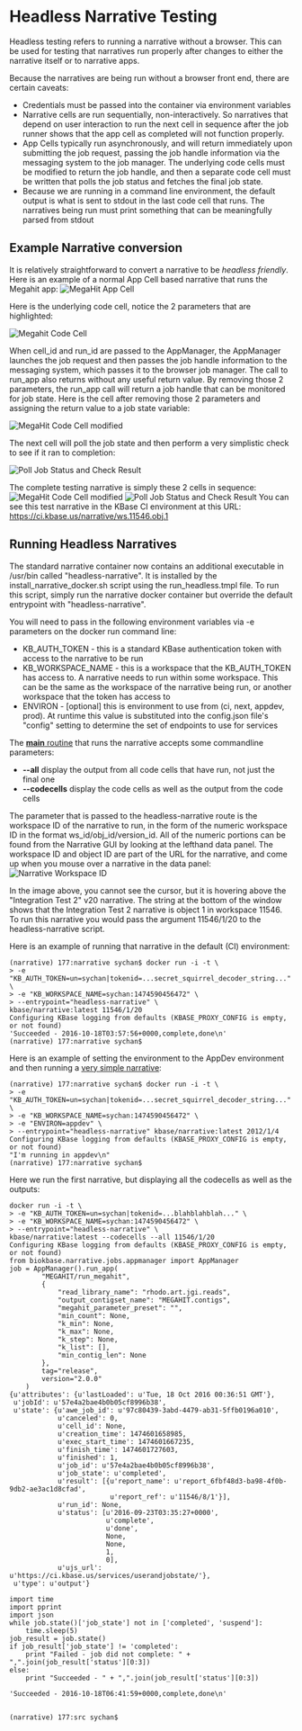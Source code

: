 # Headless Narrative Testing

Headless testing refers to running a narrative without a browser. This can be used for
testing that narratives run properly after changes to either the narrative itself
or to narrative apps.

Because the narratives are being run without a browser front end, there are certain
caveats:

* Credentials must be passed into the container via environment variables
* Narrative cells are run sequentially, non-interactively. So narratives that depend
on user interaction to run the next cell in sequence after the job runner shows that
the app cell as completed will not function properly.
* App Cells typically run asynchronously, and will return immediately upon submitting
the job request, passing the job handle information via the messaging system to the
job manager. The underlying code cells must be modified to return the job handle,
and then a separate code cell must be written that polls the job status and fetches
the final job state.
* Because we are running in a command line environment, the default output is what
is sent to stdout in the last code cell that runs. The narratives being run must
print something that can be meaningfully parsed from stdout

## Example Narrative conversion

It is relatively straightforward to convert a narrative to be _headless friendly_. Here
is an example of a normal App Cell based narrative that runs the Megahit app:
![MegaHit App Cell](images/MegaHitAppCell.png)

Here is the underlying code cell, notice the 2 parameters that are highlighted:

![Megahit Code Cell](images/MegaHitCodeCell.png)

When cell_id and run_id are passed to the AppManager, the AppManager launches the job
request and then passes the job handle information to the messaging system, which passes
it to the browser job manager. The call to run_app also returns without any useful
return value. By removing those 2 parameters, the run_app call will return a job handle
that can be monitored for job state. Here is the cell after removing those 2 parameters
and assigning the return value to a job state variable:

![MegaHit Code Cell modified](images/MegaHitCodeCell2.png)

The next cell will poll the job state and then perform a very simplistic check to see
if it ran to completion:

![Poll Job Status and Check Result](images/PollJobStatusCodeCell.png)

The complete testing narrative is simply these 2 cells in sequence:
![MegaHit Code Cell modified](images/MegaHitCodeCell2.png)
![Poll Job Status and Check Result](images/PollJobStatusCodeCell.png)
You can see this test narrative in the KBase CI environment at this URL:
https://ci.kbase.us/narrative/ws.11546.obj.1

## Running Headless Narratives

The standard narrative container now contains an additional executable in /usr/bin called
"headless-narrative". It is installed by the install_narrative_docker.sh script using
the run_headless.tmpl file. To run this script, simply run the narrative docker container
but override the default entrypoint with "headless-narrative".

You will need to pass in the following environment variables via -e parameters on the
docker run command line:
* KB_AUTH_TOKEN - this is a standard KBase authentication token with access to the narrative to be run
* KB_WORKSPACE_NAME - this is a workspace that the KB_AUTH_TOKEN has access to. A narrative needs to run within some
workspace. This can be the same as the workspace of the narrative being run, or another workspace that the token has access to
* ENVIRON - [optional] this is environment to use from (ci, next, appdev, prod). At runtime this
value is substituted into the config.json file's "config" setting to determine the set of endpoints
to use for services

The [__main__ routine](../src/biokbase/narrative/exporter/run_narrative.py#L126) that runs the
narrative accepts some commandline parameters:

* **--all** display the output from all code cells that have run, not just the final one
* **--codecells** display the code cells as well as the output from the code cells

The parameter that is passed to the headless-narrative route is the workspace ID of the
narrative to run, in the form of the numeric workspace ID in the format ws_id/obj_id/version_id.
All of the numeric portions can be found from the Narrative GUI by looking at the lefthand
data panel. The workspace ID and object ID are part of the URL for the narrative, and
come up when you mouse over a narrative in the data panel:
![Narrative Workspace ID](images/NarrativeID.png)

 In the image above, you cannot see the cursor, but it is hovering above the "Integration Test 2" v20
 narrative. The string at the bottom of the window shows that the Integration Test 2 narrative is
 object 1 in workspace 11546. To run this narrative you would pass the argument 11546/1/20 to the
 headless-narrative script.

 Here is an example of running that narrative in the default (CI) environment:
 ~~~
 (narrative) 177:narrative sychan$ docker run -i -t \
> -e "KB_AUTH_TOKEN=un=sychan|tokenid=...secret_squirrel_decoder_string..." \
> -e "KB_WORKSPACE_NAME=sychan:1474590456472" \
> --entrypoint="headless-narrative" \
kbase/narrative:latest 11546/1/20
Configuring KBase logging from defaults (KBASE_PROXY_CONFIG is empty, or not found)
'Succeeded - 2016-10-18T03:57:56+0000,complete,done\n'
(narrative) 177:narrative sychan$ 
~~~

Here is an example of setting the environment to the AppDev environment and then running a
[very simple narrative](https://appdev.kbase.us/narrative/ws.2012.obj.1):
~~~
(narrative) 177:narrative sychan$ docker run -i -t \
> -e "KB_AUTH_TOKEN=un=sychan|tokenid=...secret_squirrel_decoder_string..." \
> -e "KB_WORKSPACE_NAME=sychan:1474590456472" \
> -e "ENVIRON=appdev" \
> --entrypoint="headless-narrative" kbase/narrative:latest 2012/1/4
Configuring KBase logging from defaults (KBASE_PROXY_CONFIG is empty, or not found)
"I'm running in appdev\n"
(narrative) 177:narrative sychan$
~~~

Here we run the first narrative, but displaying all the codecells as well as the outputs:
~~~
docker run -i -t \
> -e "KB_AUTH_TOKEN=un=sychan|tokenid=...blahblahblah..." \
> -e "KB_WORKSPACE_NAME=sychan:1474590456472" \
> --entrypoint="headless-narrative" \
kbase/narrative:latest --codecells --all 11546/1/20
Configuring KBase logging from defaults (KBASE_PROXY_CONFIG is empty, or not found)
from biokbase.narrative.jobs.appmanager import AppManager
job = AppManager().run_app(
        "MEGAHIT/run_megahit",
        {
            "read_library_name": "rhodo.art.jgi.reads",
            "output_contigset_name": "MEGAHIT.contigs",
            "megahit_parameter_preset": "",
            "min_count": None,
            "k_min": None,
            "k_max": None,
            "k_step": None,
            "k_list": [],
            "min_contig_len": None
        },
        tag="release",
        version="2.0.0"
    )
{u'attributes': {u'lastLoaded': u'Tue, 18 Oct 2016 00:36:51 GMT'},
 u'jobId': u'57e4a2bae4b0b05cf8996b38',
 u'state': {u'awe_job_id': u'97c80439-3abd-4479-ab31-5ffb0196a010',
            u'canceled': 0,
            u'cell_id': None,
            u'creation_time': 1474601658985,
            u'exec_start_time': 1474601667235,
            u'finish_time': 1474601727603,
            u'finished': 1,
            u'job_id': u'57e4a2bae4b0b05cf8996b38',
            u'job_state': u'completed',
            u'result': [{u'report_name': u'report_6fbf48d3-ba98-4f0b-9db2-ae3ac1d8cfad',
                         u'report_ref': u'11546/8/1'}],
            u'run_id': None,
            u'status': [u'2016-09-23T03:35:27+0000',
                        u'complete',
                        u'done',
                        None,
                        None,
                        1,
                        0],
            u'ujs_url': u'https://ci.kbase.us/services/userandjobstate/'},
 u'type': u'output'}

import time
import pprint
import json
while job.state()['job_state'] not in ['completed', 'suspend']:
    time.sleep(5)
job_result = job.state()
if job_result['job_state'] != 'completed':
    print "Failed - job did not complete: " + ",".join(job_result['status'][0:3])
else:
    print "Succeeded - " + ",".join(job_result['status'][0:3])

'Succeeded - 2016-10-18T06:41:59+0000,complete,done\n'


(narrative) 177:src sychan$ 
~~~

